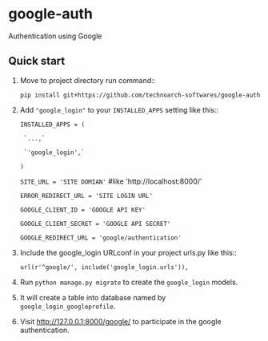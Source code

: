 # google-auth
Authentication using Google

Quick start
-----------

1. Move to project directory run command::

    `pip install git+https://github.com/technoarch-softwares/google-auth`

2. Add `"google_login"` to your `INSTALLED_APPS` setting like this::

    `INSTALLED_APPS = (`
    
        `...,`
    
        `'google_login',`
    
    `)`
    
    `SITE_URL = 'SITE DOMIAN'` #like 'http://localhost:8000/'
    
    `ERROR_REDIRECT_URL = 'SITE LOGIN URL'`
    
    `GOOGLE_CLIENT_ID = 'GOOGLE API KEY'`
    
    `GOOGLE_CLIENT_SECRET = 'GOOGLE API SECRET'`
    
    `GOOGLE_REDIRECT_URL = 'google/authentication'`

3. Include the google_login URLconf in your project urls.py like this::

    `url(r'^google/', include('google_login.urls')),`

4. Run `python manage.py migrate` to create the `google_login` models.

5. It will create a table into database named by `google_login_googleprofile`.

6. Visit http://127.0.0.1:8000/google/ to participate in the google authentication.


